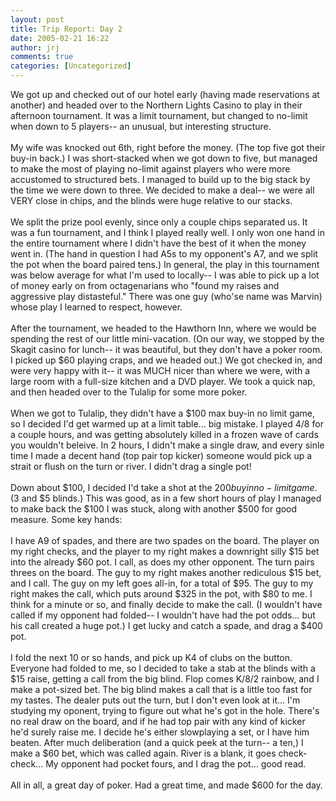 ```yaml
---
layout: post
title: Trip Report: Day 2
date: 2005-02-21 16:22
author: jrj
comments: true
categories: [Uncategorized]
---
```

We got up and checked out of our hotel early (having made reservations at another) and headed over to the Northern Lights Casino to play in their afternoon tournament. It was a limit tournament, but changed to no-limit when down to 5 players-- an unusual, but interesting structure.<br /><br />My wife was knocked out 6th, right before the money. (The top five got their buy-in back.) I was short-stacked when we got down to five, but managed to make the most of playing no-limit against players who were more accustomed to structured bets. I managed to build up to the big stack by the time we were down to three. We decided to make a deal-- we were all VERY close in chips, and the blinds were huge relative to our stacks.<br /><br />We split the prize pool evenly, since only a couple chips separated us. It was a fun tournament, and I think I played really well. I only won one hand in the entire tournament where I didn't have the best of it when the money went in. (The hand in question I had A5s to my opponent's A7, and we split the pot when the board paired tens.) In general, the play in this tournament was below average for what I'm used to locally-- I was able to pick up a lot of money early on from octagenarians who "found my raises and aggressive play distasteful." There was one guy (who'se name was Marvin) whose play I learned to respect, however.<br /><br />After the tournament, we headed to the Hawthorn Inn, where we would be spending the rest of our little mini-vacation. (On our way, we stopped by the Skagit casino for lunch-- it was beautiful, but they don't have a poker room. I picked up $60 playing craps, and we headed out.) We got checked in, and were very happy with it-- it was MUCH nicer than where we were, with a large room with a full-size kitchen and a DVD player. We took a quick nap, and then headed over to the Tulalip for some more poker.<br /><br />When we got to Tulalip, they didn't have a $100 max buy-in no limit game, so I decided I'd get warmed up at a limit table... big mistake. I played 4/8 for a couple hours, and was getting absolutely killed in a frozen wave of cards you wouldn't beleive. In 2 hours, I didn't make a single draw, and every sinle time I made a decent hand (top pair top kicker) someone would pick up a strait or flush on the turn or river. I didn't drag a single pot!<br /><br />Down about $100, I decided I'd take a shot at the $200 buy in no-limit game. ($3 and $5 blinds.) This was good, as in a few short hours of play I managed to make back the $100 I was stuck, along with another $500 for good measure. Some key hands:<br /><br />I have A9 of spades, and there are two spades on the board. The player on my right checks, and the player to my right makes a downright silly $15 bet into the already $60 pot. I call, as does my other opponent. The turn pairs threes on the board. The guy to my right makes another rediculous $15 bet, and I call. The guy on my left goes all-in, for a total of $95. The guy to my right makes the call, which puts around $325 in the pot, with $80 to me. I think for a minute or so, and finally decide to make the call. (I wouldn't have called if my opponent had folded-- I wouldn't have had the pot odds... but his call created a huge pot.) I get lucky and catch a spade, and drag a $400 pot.<br /><br />I fold the next 10 or so hands, and pick up K4 of clubs on the button. Everyone had folded to me, so I decided to take a stab at the blinds with a $15 raise, getting a call from the big blind. Flop comes K/8/2 rainbow, and I make a pot-sized bet. The big blind makes a call that is a little too fast for my tastes. The dealer puts out the turn, but I don't even look at it... I'm studying my oponent, trying to figure out what he's got in the hole. There's no real draw on the board, and if he had top pair with any kind of kicker he'd surely raise me. I decide he's either slowplaying a set, or I have him beaten. After much deliberation (and a quick peek at the turn-- a ten,) I make a $60 bet, which was called again. River is a blank, it goes check-check... My opponent had pocket fours, and I drag the pot... good read.<br /><br />All in all, a great day of poker. Had a great time, and made $600 for the day.
